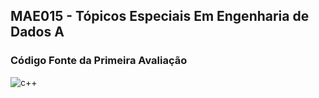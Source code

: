 ## MAE015 - Tópicos Especiais Em Engenharia de Dados A
### Código Fonte da Primeira Avaliação 
![c++](https://img.shields.io/badge/C%2B%2B-00599C?style=for-the-badge&logo=c%2B%2B&logoColor=white)



